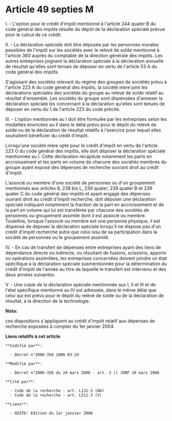 # Article 49 septies M

I. - L'option pour le crédit d'impôt mentionné à l'article 244 quater B du code général des impôts résulte du dépôt de la
déclaration spéciale prévue pour le calcul de ce crédit.

II. - La déclaration spéciale doit être déposée par les personnes morales passibles de l'impôt sur les sociétés avec le
relevé de solde mentionné à l'article 360 auprès du comptable de la direction générale des impôts. Les autres entreprises
joignent la déclaration spéciale à la déclaration annuelle de résultat qu'elles sont tenues de déposer en vertu de l'article
53 A du code général des impôts.

S'agissant des sociétés relevant du régime des groupes de sociétés prévu à l'article 223 A du code général des impôts, la
société mère joint les déclarations spéciales des sociétés du groupe au relevé de solde relatif au résultat d'ensemble. Les
sociétés du groupe sont dispensées d'annexer la déclaration spéciale les concernant à la déclaration qu'elles sont tenues de
déposer en vertu du 1 de l'article 223 du code précité.

III. - L'option mentionnée au I doit être formulée par les entreprises selon les modalités énoncées au II dans le délai prévu
pour le dépôt du relevé de solde ou de la déclaration de résultat relatifs à l'exercice pour lequel elles souhaitent
bénéficier du crédit d'impôt.

Lorsqu'une société mère opte pour le crédit d'impôt en vertu de l'article 223 O du code général des impôts, elle doit déposer
la déclaration spéciale mentionnée au I. Cette déclaration récapitule notamment les parts en accroissement et les parts en
volume de chacune des sociétés membres du groupe ayant exposé des dépenses de recherche ouvrant droit au crédit d'impôt.

L'associé ou membre d'une société de personnes ou d'un groupement mentionnés aux articles 8, 238 bis L, 239 quater, 239
quater B et 239 quater C du code général des impôts et ayant engagé des dépenses ouvrant droit au crédit d'impôt recherche,
doit déposer une déclaration spéciale indiquant notamment la fraction de la part en accroissement et de la part en volume qui
lui est transférée par chacune des sociétés de personnes ou groupement assimilé dont il est associé ou membre. Toutefois,
lorsque l'associé ou membre est une personne physique, il est dispensé de déposer la déclaration spéciale lorsqu'il ne
dispose pas d'un crédit d'impôt recherche autre que celui issu de sa participation dans la société de personnes ou le
groupement assimilé.

IV. - En cas de transfert de dépenses entre entreprises ayant des liens de dépendance directe ou indirecte, ou résultant de
fusions, scissions, apports ou opérations assimilées, les entreprises concernées doivent joindre un état spécifique à la
déclaration spéciale susmentionnée pour la détermination du crédit d'impôt de l'année au titre de laquelle le transfert est
intervenu et des deux années suivantes.

V. - Une copie de la déclaration spéciale mentionnée aux I, II et III et de l'état spécifique mentionné au IV est adressée,
dans le même délai que celui qui est prévu pour le dépôt du relevé de solde ou de la déclaration de résultat, à la direction
de la technologie.

**Nota:**

ces dispositions s'appliquent au crédit d'impôt relatif aux dépenses de recherche exposées à compter du 1er janvier 2004.

**Liens relatifs à cet article**

	**Codifié par**:

	  - Décret n°2006-356 2006-03-24

	**Modifié par**:

	  - Décret n°2006-356 du 24 mars 2006 - art. 3 () JORF 26 mars 2006

	**Cité par**:

	  - Code de la recherche - art. L131-3 (Ab)
	  - Code de la recherche - art. L511-3 (V)

	**Liens**:

	  - HISTO: Edition du 1er janvier 2006
